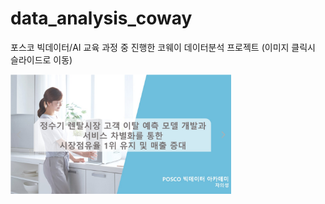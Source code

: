 # data_analysis_coway
포스코 빅데이터/AI 교육 과정 중 진행한 코웨이 데이터분석 프로젝트 
(이미지 클릭시 슬라이드로 이동)

[<img src="./slide/main.png" width="70%">](https://cha-euy-sung.github.io/data.html)
